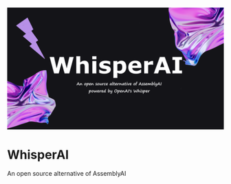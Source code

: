 ![WhisperAI banner](./whisperai/static/images/banner.png)

# WhisperAI
An open source alternative of AssemblyAI